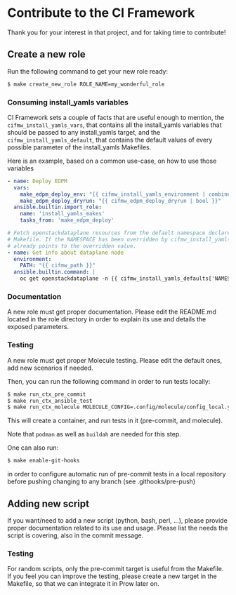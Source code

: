 # Contribute to the CI Framework

Thank you for your interest in that project, and for taking time to contribute!

## Create a new role
Run the following command to get your new role ready:
```Bash
$ make create_new_role ROLE_NAME=my_wonderful_role
```

### Consuming install_yamls variables
CI Framework sets a couple of facts that are useful enough to mention, the
`cifmw_install_yamls_vars`, that contains all the install_yamls variables
that should be passed to any install_yamls target, and the `cifmw_install_yamls_default`,
that contains the default values of every possible parameter of the install_yamls
Makefiles.

Here is an example, based on a common use-case, on how to use those variables
```YAML
- name: Deploy EDPM
  vars:
    make_edpm_deploy_env: "{{ cifmw_install_yamls_environment | combine({'PATH': cifmw_path }) }}"
    make_edpm_deploy_dryrun: "{{ cifmw_edpm_deploy_dryrun | bool }}"
  ansible.builtin.import_role:
    name: 'install_yamls_makes'
    tasks_from: 'make_edpm_deploy'
```

```YAML
# Fetch openstackdataplane resources from the default namespace declared in install_yamls
# Makefile. If the NAMESPACE has been overridden by cifmw_install_yamls_vars this variable
# already points to the overridden value.
- name: Get info about dataplane node
  environment:
    PATH: "{{ cifmw_path }}"
  ansible.builtin.command: |
    oc get openstackdataplane -n {{ cifmw_install_yamls_defaults['NAMESPACE'] }}
```

### Documentation
A new role must get proper documentation. Please edit the README.md located in
the role directory in order to explain its use and details the exposed parameters.

### Testing
A new role must get proper Molecule testing. Please edit the default ones, add
new scenarios if needed.

Then, you can run the following command in order to run tests locally:
```Bash
$ make run_ctx_pre_commit
$ make run_ctx_ansible_test
$ make run_ctx_molecule MOLECULE_CONFIG=.config/molecule/config_local.yml
```

This will create a container, and run tests in it (pre-commit, and molecule).

Note that `podman` as well as `buildah` are needed for this step.

One can also run:
```Bash
$ make enable-git-hooks
```

in order to configure automatic run of pre-commit tests in a local repository before
pushing changing to any branch (see .githooks/pre-push)

## Adding new script
If you want/need to add a new script (python, bash, perl, ...), please provide
proper documentation related to its use and usage. Please list the needs the
script is covering, also in the commit message.

### Testing
For random scripts, only the pre-commit target is useful from the Makefile.
If you feel you can improve the testing, please create a new target in the
Makefile, so that we can integrate it in Prow later on.
